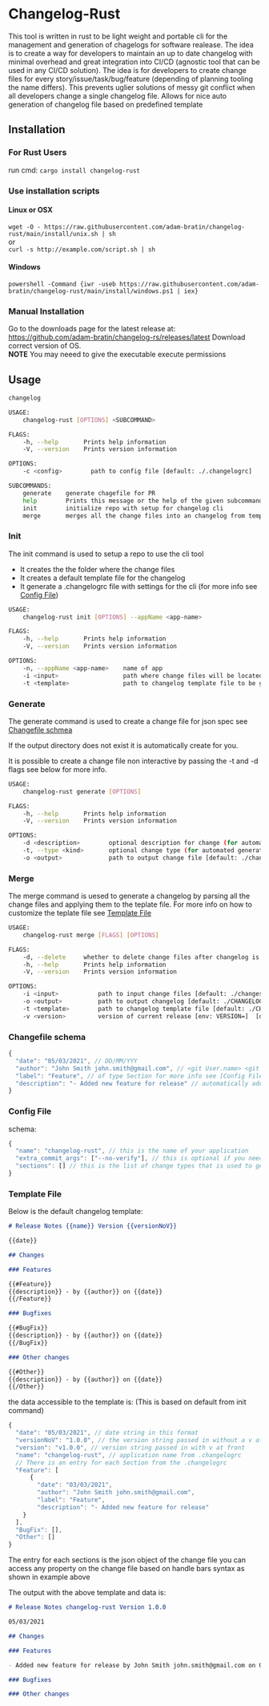 # Changelog-Rust

This tool is written in rust to be light weight and portable cli for the management and generation of chagelogs for software realease. The idea is to create a way for developers to maintain an up to date changelog with minimal overhead and great integration into CI/CD (agnostic tool that can be used in any CI/CD solution). The idea is for developers to create change files for every story/issue/task/bug/feature (depending of planning tooling the name differs). This prevents uglier solutions of messy git conflict when all developers change a single changelog file. Allows for nice auto generation of changelog file based on predefined template

## Installation

### For Rust Users

run cmd: `cargo install changelog-rust `

### Use installation scripts

#### Linux or OSX

`wget -O - https://raw.githubusercontent.com/adam-bratin/changelog-rust/main/install/unix.sh | sh` </br>
or </br>
`curl -s http://example.com/script.sh | sh`

#### Windows

`powershell -Command {iwr -useb https://raw.githubusercontent.com/adam-bratin/changelog-rust/main/install/windows.ps1 | iex}`

### Manual Installation

Go to the downloads page for the latest release at: https://github.com/adam-bratin/changelog-rs/releases/latest
Download correct version of OS. </br>
**NOTE** You may neeed to give the executable execute permissions

## Usage

```bash
changelog

USAGE:
    changelog-rust [OPTIONS] <SUBCOMMAND>

FLAGS:
    -h, --help       Prints help information
    -V, --version    Prints version information

OPTIONS:
    -c <config>        path to config file [default: ./.changelogrc]

SUBCOMMANDS:
    generate    generate chagefile for PR
    help        Prints this message or the help of the given subcommand(s)
    init        initialize repo with setup for changelog cli
    merge       merges all the change files into an changelog from template
```

### Init

The init command is used to setup a repo to use the cli tool

- It creates the the folder where the change files
- It creates a default template file for the changelog
- It generate a .changelogrc file with settings for the cli (for more info see [Config File](#config-file))

```bash
USAGE:
    changelog-rust init [OPTIONS] --appName <app-name>

FLAGS:
    -h, --help       Prints help information
    -V, --version    Prints version information

OPTIONS:
    -n, --appName <app-name>    name of app
    -i <input>                  path where change files will be located [default: ./changes/]
    -t <template>               path to changelog template file to be generated [default: ./CHANGELOG.md.hbs]
```

### Generate

The generate command is used to create a change file for json spec see [Changefile schmea](#changefile-schema)

If the output directory does not exist it is automatically create for you.

It is possible to create a change file non interactive by passing the -t and -d flags see below for more info.

```bash
USAGE:
    changelog-rust generate [OPTIONS]

FLAGS:
    -h, --help       Prints help information
    -V, --version    Prints version information

OPTIONS:
    -d <description>        optional description for change (for automated generation)
    -t, --type <kind>       optional change type (for automated generation)
    -o <output>             path to output change file [default: ./changes/]
```

### Merge

The merge command is uesed to generate a changelog by parsing all the change files and applying them to the teplate file. For more info on how to customize the teplate file see [Template File](#template-file)

```bash
USAGE:
    changelog-rust merge [FLAGS] [OPTIONS]

FLAGS:
    -d, --delete     whether to delete change files after changelog is created
    -h, --help       Prints help information
    -V, --version    Prints version information

OPTIONS:
    -i <input>           path to input change files [default: ./changes/]
    -o <output>          path to output changelog [default: ./CHANGELOG.md]
    -t <template>        path to changelog template file [default: ./CHANGELOG.md.hbs]
    -v <version>         version of current release [env: VERSION=]  [default: 0.0.1]
```

### Changefile schema

```js
{
  "date": "05/03/2021", // DD/MM/YYY
  "author": "John Smith john.smith@gmail.com", // <git User.name> <git User.email>
  "label": "Feature", // of type Section for more info see [Config File](#config-file)
  "description": "- Added new feature for release" // automatically add bullet to beginning of description
}
```

### Config File

schema:

```js
{
  "name": "changelog-rust", // this is the name of your application
  "extra_commit_args": ["--no-verify"], // this is optional if you need to skip git hooks
  "sections": [] // this is the list of change types that is used to generate sections in changelog
}
```

### Template File

Below is the default changelog template:

```markdown
# Release Notes {{name}} Version {{versionNoV}}

{{date}}

## Changes

### Features

{{#Feature}}
{{description}} - by {{author}} on {{date}}
{{/Feature}}

### Bugfixes

{{#BugFix}}
{{description}} - by {{author}} on {{date}}
{{/BugFix}}

### Other changes

{{#Other}}
{{description}} - by {{author}} on {{date}}
{{/Other}}
```

the data accessible to the template is: (This is based on default from init command)

```js
{
  "date": "05/03/2021", // date string in this format
  "versionNoV": "1.0.0", // the version string passed in without a v at front
  "version": "v1.0.0", // version string passed in with v at front
  "name": "changelog-rust", // application name from .changelogrc
  // There is an entry for each Section from the .changelogrc
  "Feature": [
      {
        "date": "03/03/2021",
        "author": "John Smith john.smith@gmail.com",
        "label": "Feature",
        "description": "- Added new feature for release"
    }
  ],
  "BugFix": [],
  "Other": []
}
```

The entry for each sections is the json object of the change file you can access
any property on the change file based on handle bars syntax as shown in example above

The output with the above template and data is:

```markdown
# Release Notes changelog-rust Version 1.0.0

05/03/2021

## Changes

### Features

- Added new feature for release by John Smith john.smith@gmail.com on 03/03/2021

### Bugfixes

### Other changes
```
